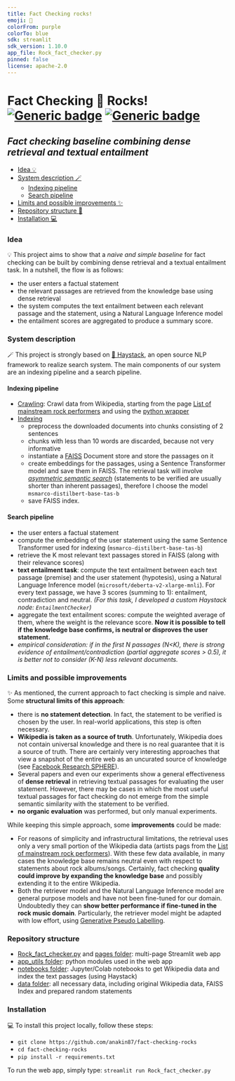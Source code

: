 ```yaml
---
title: Fact Checking rocks!
emoji: 🎸
colorFrom: purple
colorTo: blue
sdk: streamlit
sdk_version: 1.10.0
app_file: Rock_fact_checker.py
pinned: false
license: apache-2.0
---
```


# Fact Checking 🎸 Rocks! &nbsp; [![Generic badge](https://img.shields.io/badge/🤗-Open%20in%20Spaces-blue.svg)](https://huggingface.co/spaces/anakin87/fact-checking-rocks) [![Generic badge](https://img.shields.io/github/stars/anakin87/fact-checking-rocks?label=Github&style=social)](https://github.com/anakin87/fact-checking-rocks)

## *Fact checking baseline combining dense retrieval and textual entailment*

  - [Idea 💡](#idea)
  - [System description 🪄](#system-description)
    - [Indexing pipeline](#indexing-pipeline)
    - [Search pipeline](#search-pipeline)
  - [Limits and possible improvements ✨](#limits-and-possible-improvements)
  - [Repository structure 📁](#repository-structure)
  - [Installation 💻](#installation)

### Idea
💡 This project aims to show that a *naive and simple baseline* for fact checking can be built by combining dense retrieval and a textual entailment task.
In a nutshell, the flow is as follows:
* the user enters a factual statement
* the relevant passages are retrieved from the knowledge base using dense retrieval
* the system computes the text entailment between each relevant passage and the statement, using a Natural Language Inference model
* the entailment scores are aggregated to produce a summary score.

### System description
🪄 This project is strongly based on [🔎 Haystack](https://github.com/deepset-ai/haystack), an open source NLP framework to realize search system. The main components of our system are an indexing pipeline and a search pipeline.


#### Indexing pipeline
* [Crawling](https://github.com/anakin87/fact-checking-rocks/blob/321ba7893bbe79582f8c052493acfda497c5b785/notebooks/get_wikipedia_data.ipynb): Crawl data from Wikipedia, starting from the page [List of mainstream rock performers](https://en.wikipedia.org/wiki/List_of_mainstream_rock_performers) and using the [python wrapper](https://github.com/goldsmith/Wikipedia)
* [Indexing](https://github.com/anakin87/fact-checking-rocks/blob/321ba7893bbe79582f8c052493acfda497c5b785/notebooks/indexing.ipynb)
  * preprocess the downloaded documents into chunks consisting of 2 sentences
  * chunks with less than 10 words are discarded, because not very informative
  * instantiate a [FAISS](https://github.com/facebookresearch/faiss) Document store and store the passages on it
  * create embeddings for the passages, using a Sentence Transformer model and save them in FAISS. The retrieval task will involve [*asymmetric semantic search*](https://www.sbert.net/examples/applications/semantic-search/README.html#symmetric-vs-asymmetric-semantic-search) (statements to be verified are usually shorter than inherent passages), therefore I choose the model `msmarco-distilbert-base-tas-b`
  * save FAISS index.

#### Search pipeline

* the user enters a factual statement
* compute the embedding of the user statement using the same Sentence Transformer used for indexing (`msmarco-distilbert-base-tas-b`)
* retrieve the K most relevant text passages stored in FAISS (along with their relevance scores)
* **text entailment task**: compute the text entailment between each text passage (premise) and the user statement (hypotesis), using a Natural Language Inference model (`microsoft/deberta-v2-xlarge-mnli`). For every text passage, we have 3 scores (summing to 1): entailment, contradiction and neutral. *(For this task, I developed a custom Haystack node: `EntailmentChecker`)*
* aggregate the text entailment scores: compute the weighted average of them, where the weight is the relevance score. **Now it is possible to tell if the knowledge base confirms, is neutral or disproves the user statement.**
* *empirical consideration: if in the first N passages (N<K),  there is strong evidence of entailment/contradiction (partial aggregate scores > 0.5), it is better not to consider (K-N) less relevant documents.*

### Limits and possible improvements
 ✨ As mentioned, the current approach to fact checking is simple and naive. Some **structural limits of this approach**:
  * there is **no statement detection**. In fact, the statement to be verified is chosen by the user. In real-world applications, this step is often necessary.
  * **Wikipedia is taken as a source of truth**. Unfortunately, Wikipedia does not contain universal knowledge and there is no real guarantee that it is a source of truth. There are certainly very interesting approaches that view a snapshot of the entire web as an uncurated source of knowledge (see [Facebook Research SPHERE](https://arxiv.org/abs/2112.09924)).
  * Several papers and even our experiments show a general effectiveness of **dense retrieval** in retrieving textual passages for evaluating the user statement. However, there may be cases in which the most useful textual passages for fact checking do not emerge from the simple semantic similarity with the statement to be verified.
  * **no organic evaluation** was performed, but only manual experiments.

While keeping this simple approach, some **improvements** could be made:
* For reasons of simplicity and infrastructural limitations, the retrieval uses only a very small portion of the Wikipedia data (artists pags from the [List of mainstream rock performers](https://en.wikipedia.org/wiki/List_of_mainstream_rock_performers)). With these few data available, in many cases the knowledge base remains neutral even with respect to statements about rock albums/songs. Certainly, fact checking **quality could improve by expanding the knowledge base** and possibly extending it to the entire Wikipedia.
* Both the retriever model and the Natural Language Inference model are general purpose models and have not been fine-tuned for our domain. Undoubtedly they can **show better performance if fine-tuned in the rock music domain**. Particularly, the retriever model might be adapted with low effort, using [Generative Pseudo Labelling](https://haystack.deepset.ai/guides/gpl).

### Repository structure
* [Rock_fact_checker.py](Rock_fact_checker.py) and [pages folder](./pages/): multi-page Streamlit web app
* [app_utils folder](./app_utils/): python modules used in the web app
* [notebooks folder](./notebooks/): Jupyter/Colab notebooks to get Wikipedia data and index the text passages (using Haystack)
* [data folder](./data/): all necessary data, including original Wikipedia data, FAISS Index and prepared random statements

### Installation
💻 To install this project locally, follow these steps:
* `git clone https://github.com/anakin87/fact-checking-rocks`
* `cd fact-checking-rocks`
* `pip install -r requirements.txt`

To run the web app, simply type: `streamlit run Rock_fact_checker.py`